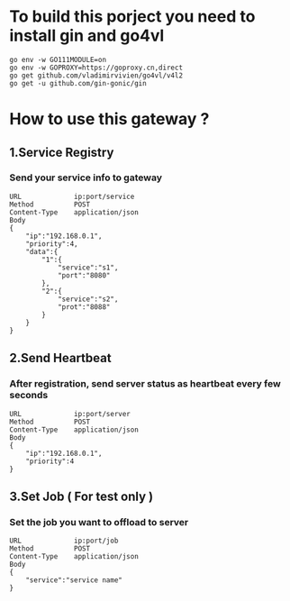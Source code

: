 # To build this porject you need to install gin and go4vl
```
go env -w GO111MODULE=on
go env -w GOPROXY=https://goproxy.cn,direct
go get github.com/vladimirvivien/go4vl/v4l2
go get -u github.com/gin-gonic/gin
```
# How to use this gateway ?
## 1.Service Registry
### Send your service info to gateway
```
URL             ip:port/service
Method          POST
Content-Type    application/json
Body
{
    "ip":"192.168.0.1",
    "priority":4,
    "data":{
        "1":{
            "service":"s1",
            "port":"8080"
        },
        "2":{
            "service":"s2",
            "prot":"8088"
        }
    }
}
```
## 2.Send Heartbeat
### After registration, send server status as heartbeat every few seconds
```
URL             ip:port/server
Method          POST
Content-Type    application/json
Body
{
    "ip":"192.168.0.1",
    "priority":4
}
```
## 3.Set Job ( For test only )
### Set the job you want to offload to server
```
URL             ip:port/job
Method          POST
Content-Type    application/json
Body
{
    "service":"service name"
}
```